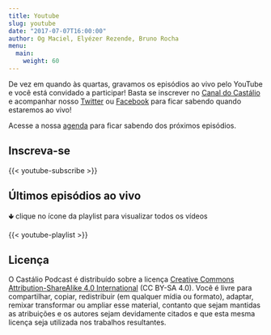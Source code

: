 ```yaml
---
title: Youtube
slug: youtube
date: "2017-07-07T16:00:00"
author: Og Maciel, Elyézer Rezende, Bruno Rocha
menu:
  main:
    weight: 60
---
```


De vez em quando às quartas, gravamos os episódios ao vivo pelo YouTube e você
está convidado a participar!  Basta se inscrever no [Canal do
Castálio](http://youtube.com/c/CastalioPodcast) e acompanhar nosso
[Twitter](http://twitter.com/castaliopod) ou
[Facebook](http://facebook.com/castaliopod) para ficar sabendo quando estaremos
ao vivo!

Acesse a nossa [agenda](/agenda) para ficar sabendo dos próximos episódios.

Inscreva-se
-----------

{{< youtube-subscribe >}}

Últimos episódios ao vivo
-------------------------
🢃 clique no ícone da playlist para visualizar todos os vídeos

{{< youtube-playlist >}}

Licença
-------

O Castálio Podcast é distribuído sobre a licença [Creative Commons
Attribution-ShareAlike 4.0
International](http://creativecommons.org/licenses/by-sa/4.0/) (CC BY-SA 4.0).
Você é livre para compartilhar, copiar, redistribuir (em qualquer mídia ou
formato), adaptar, remixar transformar ou ampliar esse material, contanto que
sejam mantidas as atribuições e os autores sejam devidamente citados e que esta
mesma licença seja utilizada nos trabalhos resultantes.
